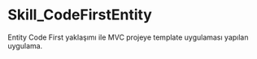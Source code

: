 # Skill_CodeFirstEntity
Entity Code First yaklaşımı ile MVC projeye template uygulaması yapılan uygulama.
